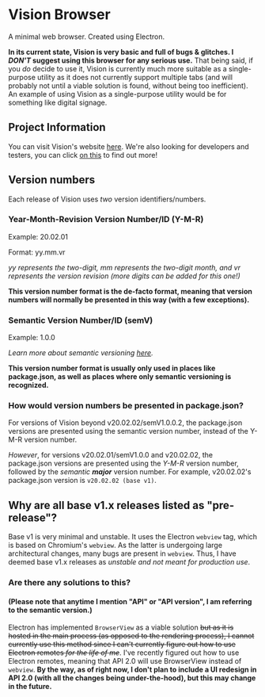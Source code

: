 # Vision Browser
A minimal web browser. Created using Electron.

**In its current state, Vision is very basic and full of bugs & glitches. I *DON'T* suggest using this browser for any serious use.** That being said, if you *do* decide to use it, Vision is currently much more suitable as a single-purpose utility as it does not currently support multiple tabs (and will probably not until a viable solution is found, without being too inefficient). An example of using Vision as a single-purpose utility would be for something like digital signage.

## Project Information
You can visit Vision's website [here](https://vision.saturdaynightdead.xyz). We're also looking for developers and testers, you can click [on this](https://vision.saturdaynightdead.xyz/future-testers-developers) to find out more!

## Version numbers
Each release of Vision uses *two* version identifiers/numbers.

### Year-Month-Revision Version Number/ID (Y-M-R)
Example: 20.02.01

Format: yy.mm.vr

*yy represents the two-digit, mm represents the two-digit month, and vr represents the version revision (more digits can be added for this one!)*

**This version number format is the de-facto format, meaning that version numbers will normally be presented in this way (with a few exceptions).**

### Semantic Version Number/ID (semV)
Example: 1.0.0

*Learn more about semantic versioning [here](https://semver.org/).*

**This version number format is usually only used in places like package.json, as well as places where only semantic versioning is recognized.**

### How would version numbers be presented in package.json?
For versions of Vision beyond v20.02.02/semV1.0.0.2, the package.json versions are presented using the semantic version number, instead of the Y-M-R version number. 

*However*, for versions v20.02.01/semV1.0.0 and v20.02.02, the package.json versions are presented using the *Y-M-R* version number, followed by the *semantic* ___major___ version number. For example, v20.02.02's package.json version is ``v20.02.02 (base v1)``.

## Why are all base v1.x releases listed as "pre-release"?
Base v1 is very minimal and unstable. It uses the Electron ``webview`` tag, which is based on Chromium's ``webview``. As the latter is undergoing large architectural changes, many bugs are present in ``webview``. Thus, I have deemed base v1.x releases as *unstable and not meant for production use*.

### Are there any solutions to this?
#### (Please note that anytime I mention "API" or "API version", I am referring to the semantic version.)
Electron has implemented ``BrowserView`` as a viable solution ~~but as it is hosted in the main process (as opposed to the rendering process), I cannot currently use this method since I can't currently figure out how to use Electron remotes *for the life of me*~~. I've recently figured out how to use Electron remotes, meaning that API 2.0 will use BrowserView instead of ``webview``. **By the way, as of right now, I don't plan to include a UI redesign in API 2.0 (with all the changes being under-the-hood), but this may change in the future.**
